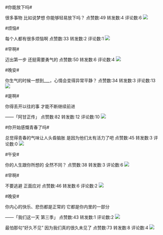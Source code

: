 #你能放下吗#

很多事物 比如说梦想
你能够轻易放下吗？
点赞数:49 转发数:4 评论数:6
![](http://wx1.sinaimg.cn/large/686e3a13gy1g5y8lkiemmj21120ku7r7.jpg)

#烦恼#

每个人都有很多烦恼啊
点赞数:33 转发数:2 评论数:1
![](http://wx3.sinaimg.cn/large/686e3a13gy1g5y8d9xp5aj20fk07kmxo.jpg)

#早啊#

迈出第一步
还挺需要勇气的
点赞数:50 转发数:6 评论数:4
![](http://wx2.sinaimg.cn/large/686e3a13gy1g5xszj311kj21c00u0b29.jpg)

#晚安#

你生气的时候一想到___，心情会变得异常平静？
点赞数:34 转发数:3 评论数:13
![](http://wx1.sinaimg.cn/large/686e3a13ly1g5x1ffc4k6j20u00w41kx.jpg)

#是啊#

你得丢开以往的事
才能不断继续前进

——「阿甘正传」
点赞数:82 转发数:12 评论数:10
![](http://wx1.sinaimg.cn/large/686e3a13ly1g5x1ifkuizj20zk0tskjl.jpg)

#你开始感慨青春了吗#

总觉得青春的气味让人头昏脑胀
是因为他们太有活力了吧
点赞数:45 转发数:3 评论数:0
![](http://wx4.sinaimg.cn/large/686e3a13ly1g5x1bovr7pj21c00u0u0z.jpg)

#午安#

你的人生跟你所想的
全然不同？
点赞数:38 转发数:3 评论数:6
![](http://wx2.sinaimg.cn/large/686e3a13ly1g5ws80jgi2j21c00u0x6q.jpg)

#早啊#

不要逃避
正面应对
点赞数:46 转发数:6 评论数:2
![](http://wx4.sinaimg.cn/large/686e3a13gy1g5wn5zydx2j21120kuna2.jpg)

#晚安#

你内心的快乐、悲伤都是正常的
它都是你内里的一部分

——「我们这一天 第三季」
点赞数:43 转发数:1 评论数:2
![](http://wx2.sinaimg.cn/large/686e3a13ly1g5vu5joc9tj20rs0k5gmt.jpg)

最怕那句“好久不见”
因为我们真的很久未见了
点赞数:73 转发数:8 评论数:4
![](http://wx1.sinaimg.cn/large/686e3a13ly1g5vu7mnnr8j20zk0k0qpy.jpg)

